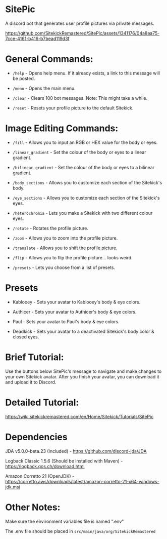 # SitePic
A discord bot that generates user profile pictures via private messages.

https://github.com/SitekickRemastered/SitePic/assets/1341176/04a8aa75-7cce-4161-b416-b7bead119d3f

# General Commands:
- `/help` - Opens help menu. If it already exists, a link to this message will be posted.

- `/menu` - Opens the main menu.

- `/clear` - Clears 100 bot messages. Note: This might take a while.

- `/reset` - Resets your profile picture to the default Sitekick.

# Image Editing Commands:
- `/fill` - Allows you to input an RGB or HEX value for the body or eyes.

- `/linear_gradient` - Set the colour of the body or eyes to a linear gradient.

- `/bilinear_gradient` - Set the colour of the body or eyes to a bilinear gradient.

- `/body_sections` - Allows you to customize each section of the Sitekick's body.
  
- `/eye_sections` - Allows you to customize each section of the Sitekick's eyes.

- `/heterochromia` - Lets you make a Sitekick with two different colour eyes.

- `/rotate` - Rotates the profile picture.

- `/zoom` - Allows you to zoom into the profile picture.

- `/translate` - Allows you to shift the profile picture.

- `/flip` - Allows you to flip the profile picture... looks weird.

-  `/presets` - Lets you choose from a list of presets.

# Presets
- Kablooey - Sets your avatar to Kablooey's body & eye colors.

- Authicer - Sets your avatar to Authicer's body & eye colors.

- Paul - Sets your avatar to Paul's body & eye colors.

- Deadkick - Sets your avatar to a deactivated Sitekick's body color & closed eyes.

# Brief Tutorial:
Use the buttons below SitePic's message to navigate and make changes to your own Sitekick avatar.
After you finish your avatar, you can download it and upload it to Discord.

# Detailed Tutorial:
https://wiki.sitekickremastered.com/en/Home/Sitekick/Tutorials/SitePic

# Dependencies
JDA v5.0.0-beta.23 (Included) - https://github.com/discord-jda/JDA

Logback Classic 1.5.6 (Should be installed with Maven) - https://logback.qos.ch/download.html

Amazon Corretto 21 (OpenJDK) - https://corretto.aws/downloads/latest/amazon-corretto-21-x64-windows-jdk.msi

# Other Notes:
Make sure the environment variables file is named ".env"

The .env file should be placed in `src/main/java/org/SitekickRemastered`
